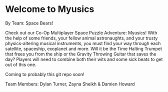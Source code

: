 # Welcome to Myusics 
By Team: Space Bears!

Check out our Co-Op Multiplayer Space Puzzle Adventure: Myusics! With the help of some friends, your fellow animal astronaughts, and your trusty physics-altering musical instruments, you must find your way through each satellite, spaceship, exoplanet and more. Will it be the Time Halting Trumpet that frees you from the ship or the Gravity Throwing Guitar that saves the day? Players will need to combine both their wits and some sick beats to get out of this one. 

Coming to probably this git repo soon!

Team Members:  Dylan Turner, Zayna Sheikh & Damien Howard
